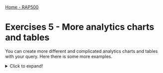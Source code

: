 
[Home - RAP500](../../README.md#exercises)

# Exercises 5 - More analytics charts and tables

You can create more different and complicated analytics charts and tables with your query. Here there is some more examples.

<details>
  <summary>Click to expand!</summary>

1. Click the chart icon in the task menu, click **Correlation** and choose **Scatter plot**.

      ![correlation](images/3520.png)

2. Choose **Flight Price** and **Total of Booking** as X and Y axis and **Customer ID** as dimension. You can choose **Country/Region Key** as Color dimension to have different colors for each country in this chart, you can make the chart bigger or move it around your dashboard too.

      ![chart](images/3525.png)

3. Click again chart icon in the task menu, click **Distribution** and choose **Tree Map**.

      ![Distribution](images/3535.png)

4. Choose **Total of Booking** as Size under Measures, **TRIP** as Label under Dimensions. You can change the title of the chart with double clicking the title or choose an other color for this chart.

      ![trip](images/3530.png)

5. Do not forget to save your story.  

      ![save](images/3540.png)
      
  [^Top of page](README.md)
  
  </details>
